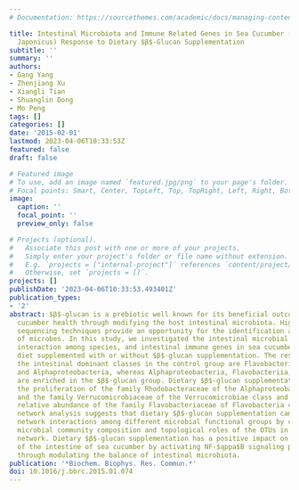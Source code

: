 ```yaml
---
# Documentation: https://sourcethemes.com/academic/docs/managing-content/

title: Intestinal Microbiota and Immune Related Genes in Sea Cucumber (Apostichopus
  Japonicus) Response to Dietary $β$-Glucan Supplementation
subtitle: ''
summary: ''
authors:
- Gang Yang
- Zhenjiang Xu
- Xiangli Tian
- Shuanglin Dong
- Mo Peng
tags: []
categories: []
date: '2015-02-01'
lastmod: 2023-04-06T10:33:53Z
featured: false
draft: false

# Featured image
# To use, add an image named `featured.jpg/png` to your page's folder.
# Focal points: Smart, Center, TopLeft, Top, TopRight, Left, Right, BottomLeft, Bottom, BottomRight.
image:
  caption: ''
  focal_point: ''
  preview_only: false

# Projects (optional).
#   Associate this post with one or more of your projects.
#   Simply enter your project's folder or file name without extension.
#   E.g. `projects = ["internal-project"]` references `content/project/deep-learning/index.md`.
#   Otherwise, set `projects = []`.
projects: []
publishDate: '2023-04-06T10:33:53.493401Z'
publication_types:
- '2'
abstract: $β$-glucan is a prebiotic well known for its beneficial outcomes on sea
  cucumber health through modifying the host intestinal microbiota. High-throughput
  sequencing techniques provide an opportunity for the identification and characterization
  of microbes. In this study, we investigated the intestinal microbial community composition,
  interaction among species, and intestinal immune genes in sea cucumber fed with
  diet supplemented with or without $β$-glucan supplementation. The results show that
  the intestinal dominant classes in the control group are Flavobacteriia, Gammaproteobacteria,
  and Alphaproteobacteria, whereas Alphaproteobacteria, Flavobacteriia, and Verrucomicrobiae
  are enriched in the $β$-glucan group. Dietary $β$-glucan supplementation promoted
  the proliferation of the family Rhodobacteraceae of the Alphaproteobacteria class
  and the family Verrucomicrobiaceae of the Verrucomicrobiae class and reduced the
  relative abundance of the family Flavobacteriaceae of Flavobacteria class. The ecological
  network analysis suggests that dietary $β$-glucan supplementation can alter the
  network interactions among different microbial functional groups by changing the
  microbial community composition and topological roles of the OTUs in the ecological
  network. Dietary $β$-glucan supplementation has a positive impact on immune responses
  of the intestine of sea cucumber by activating NF-$ąppa$B signaling pathway, probably
  through modulating the balance of intestinal microbiota.
publication: '*Biochem. Biophys. Res. Commun.*'
doi: 10.1016/j.bbrc.2015.01.074
---
```

